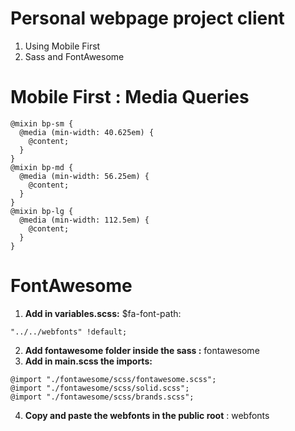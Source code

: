 # **Personal webpage project client**

1. Using Mobile First
2. Sass and FontAwesome

# **Mobile First : Media Queries**

```
@mixin bp-sm {
  @media (min-width: 40.625em) {
    @content;
  }
}
@mixin bp-md {
  @media (min-width: 56.25em) {
    @content;
  }
}
@mixin bp-lg {
  @media (min-width: 112.5em) {
    @content;
  }
}
```

# **FontAwesome**

1. **Add in variables.scss:** $fa-font-path:

```
"../../webfonts" !default;

```

2. **Add fontawesome folder inside the sass :** fontawesome
3. **Add in main.scss the imports:**

```
@import "./fontawesome/scss/fontawesome.scss";
@import "./fontawesome/scss/solid.scss";
@import "./fontawesome/scss/brands.scss";
```

4. **Copy and paste the webfonts in the public root** : webfonts
